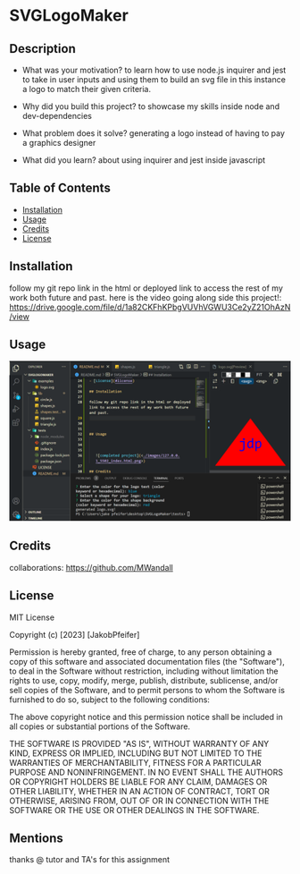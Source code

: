 # SVGLogoMaker



## Description



- What was your motivation?
to learn how to use node.js inquirer and jest to take in user inputs and using them to build an svg file in this instance a logo to match their given criteria.
- Why did you build this project?
to showcase my skills inside node and dev-dependencies

- What problem does it solve?
generating a logo instead of having to pay a graphics designer
- What did you learn?
about using inquirer and jest inside javascript
## Table of Contents 



- [Installation](#installation)
- [Usage](#usage)
- [Credits](#credits)
- [License](#license)

## Installation

follow my git repo link in the html or deployed link to access the rest of my work both future and past. here is the video going along side this project!:
https://drive.google.com/file/d/1a82CKFhKPbgVUVhVGWU3Ce2yZ21OhAzN/view


## Usage



   ![completed project](<./images/logo generator.png>)

## Credits

collaborations:  https://github.com/MWandall


## License

MIT License

Copyright (c) [2023] [JakobPfeifer]

Permission is hereby granted, free of charge, to any person obtaining a copy
of this software and associated documentation files (the "Software"), to deal
in the Software without restriction, including without limitation the rights
to use, copy, modify, merge, publish, distribute, sublicense, and/or sell
copies of the Software, and to permit persons to whom the Software is
furnished to do so, subject to the following conditions:

The above copyright notice and this permission notice shall be included in all
copies or substantial portions of the Software.

THE SOFTWARE IS PROVIDED "AS IS", WITHOUT WARRANTY OF ANY KIND, EXPRESS OR
IMPLIED, INCLUDING BUT NOT LIMITED TO THE WARRANTIES OF MERCHANTABILITY,
FITNESS FOR A PARTICULAR PURPOSE AND NONINFRINGEMENT. IN NO EVENT SHALL THE
AUTHORS OR COPYRIGHT HOLDERS BE LIABLE FOR ANY CLAIM, DAMAGES OR OTHER
LIABILITY, WHETHER IN AN ACTION OF CONTRACT, TORT OR OTHERWISE, ARISING FROM,
OUT OF OR IN CONNECTION WITH THE SOFTWARE OR THE USE OR OTHER DEALINGS IN THE
SOFTWARE.

## Mentions
thanks @ tutor and TA's for this assignment